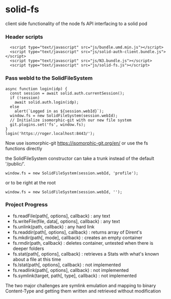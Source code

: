 # solid-fs
client side functionality of the node fs API interfacing to a solid pod

### Header scripts
```
  <script type="text/javascript" src="js/bundle.umd.min.js"></script>
  <script type="text/javascript" src="js/solid-auth-client.bundle.js"></script>
  <script type="text/javascript" src="js/N3.bundle.js"></script>
  <script type="text/javascript" src="js/solid-fs.js"></script>

```

### Pass webId to the SolidFileSystem
```
async function login(idp) {
  const session = await solid.auth.currentSession();
  if (!session)
    await solid.auth.login(idp);
  else
    alert(`Logged in as ${session.webId}`);
  window.fs = new SolidFileSystem(session.webId);
  // Initialize isomorphic-git with our new file system
  git.plugins.set('fs', window.fs);
}
login('https://roger.localhost:8443/');        

```

Now use isomorphic-git https://isomorphic-git.org/en/ or use the fs functions directly

the SolidFileSystem constructor can take a trunk instead of the default '/public/'.

```
window.fs = new SolidFileSystem(session.webId, 'profile');
```
or to be right at the root

```
window.fs = new SolidFileSystem(session.webId, '');
```

### Project Progress


* fs.readFile(path[, options], callback) : any text
* fs.writeFile(file, data[, options], callback) : any text
* fs.unlink(path, callback)  : any hard link
* fs.readdir(path[, options], callback) : returns array of Dirent's
* fs.mkdir(path[, mode], callback) : creates an empty container
* fs.rmdir(path, callback)  : deletes container, untested when there is deeper folders
* fs.stat(path[, options], callback) : retrieves a Stats with what's known about a file at this time
* fs.lstat(path[, options], callback) : not implemented
* fs.readlink(path[, options], callback) : not implemented
* fs.symlink(target, path[, type], callback) : not implemented

The two major challenges are symlink emulation and mapping to binary Content-Type and getting 
them written and retrieved without modification